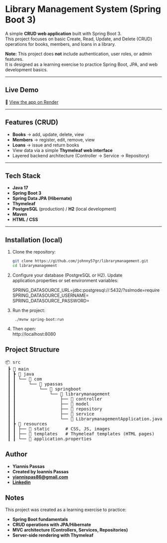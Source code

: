 # Library Management System (Spring Boot 3)

A simple **CRUD web application** built with Spring Boot 3.  
This project focuses on basic Create, Read, Update, and Delete (CRUD) operations for books, members, and loans in a library.

 **Note:** This project does **not** include authentication, user roles, or admin features.  
It is designed as a learning exercise to practice Spring Boot, JPA, and web development basics.

---

## Live Demo

🔗 [View the app on Render](https://spring-boot-3-library-management-system.onrender.com/)

---

## Features (CRUD)

- **Books** → add, update, delete, view
- **Members** → register, edit, remove, view
- **Loans** → issue and return books
- View data via a simple **Thymeleaf web interface**
-  Layered backend architecture (Controller → Service → Repository)

---

## Tech Stack

- **Java 17**
- **Spring Boot 3**
- **Spring Data JPA (Hibernate)**
- **Thymeleaf**
- **PostgreSQL** (production) / **H2** (local development)
- **Maven**
- **HTML / CSS**

---

## Installation (local)

1. Clone the repository:
   ```bash
   git clone https://github.com/johnny57gr/librarymanagement.git
   cd librarymanagement

2. Configure your database (PostgreSQL or H2).
   Update application.properties or set environment variables:


    SPRING_DATASOURCE_URL=jdbc:postgresql://<host>:5432/<dbname>?sslmode=require
    SPRING_DATASOURCE_USERNAME=<username>
    SPRING_DATASOURCE_PASSWORD=<password>

3. Run the project:

        ./mvnw spring-boot:run


4. Then open:   
    http://localhost:8080

## Project Structure

<pre>
📦 src
 ┣ 📂 main
 ┃ ┣ 📂 java
 ┃ ┃ └── 📂 com
 ┃ ┃     └── 📂 ypassas
 ┃ ┃         └── 📂 springboot
 ┃ ┃             └── 📂 librarymanagement
 ┃ ┃                 ├── 📂 controller
 ┃ ┃                 ├── 📂 model   
 ┃ ┃                 ├── 📂 repository   
 ┃ ┃                 ├── 📂 service        
 ┃ ┃                 └── 📄 LibrarymanagementApplication.java
 ┃ ┣ 📂 resources
 ┃ ┃ ├── 📂 static      # CSS, JS, images 
 ┃ ┃ ├── 📂 templates   # Thymeleaf templates (HTML pages)
 ┃ ┃ └── 📄 application.properties
</pre>

## Author
- **Yiannis Passas**
- **Created by Ioannis Passas**
- **<a href="mailto:yiannispas86@gmail.com">yiannispas86@gmail.com</a>**
- **<a href="https://www.linkedin.com/in/yiannis-passas-dev/" target="_blank">Linkedin</a>**

## Notes
This project was created as a learning exercise to practice:

- **Spring Boot fundamentals**
- **CRUD operations with JPA/Hibernate**
- **MVC architecture (Controllers, Services, Repositories)**
- **Server-side rendering with Thymeleaf**
